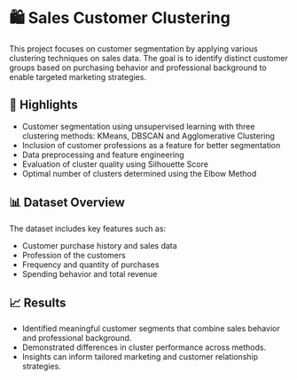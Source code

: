 # 🛍️ Sales Customer Clustering

This project focuses on customer segmentation by applying various clustering techniques on sales data. The goal is to identify distinct customer groups based on purchasing behavior and professional background to enable targeted marketing strategies.

## 📌 Highlights

* Customer segmentation using unsupervised learning with three clustering methods: KMeans, DBSCAN and Agglomerative Clustering
* Inclusion of customer professions as a feature for better segmentation
* Data preprocessing and feature engineering
* Evaluation of cluster quality using Silhouette Score
* Optimal number of clusters determined using the Elbow Method

## 📊 Dataset Overview

The dataset includes key features such as:

* Customer purchase history and sales data
* Profession of the customers
* Frequency and quantity of purchases
* Spending behavior and total revenue

## 📈 Results

* Identified meaningful customer segments that combine sales behavior and professional background.
* Demonstrated differences in cluster performance across methods.
* Insights can inform tailored marketing and customer relationship strategies.
